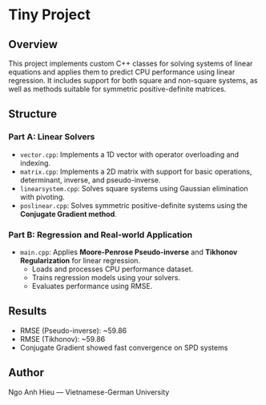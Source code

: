 # Tiny Project 

## Overview

This project implements custom C++ classes for solving systems of linear equations and applies them to predict CPU performance using linear regression. It includes support for both square and non-square systems, as well as methods suitable for symmetric positive-definite matrices.

## Structure

### Part A: Linear Solvers

- `vector.cpp`: Implements a 1D vector with operator overloading and indexing.
- `matrix.cpp`: Implements a 2D matrix with support for basic operations, determinant, inverse, and pseudo-inverse.
- `linearsystem.cpp`: Solves square systems using Gaussian elimination with pivoting.
- `poslinear.cpp`: Solves symmetric positive-definite systems using the **Conjugate Gradient method**.

### Part B: Regression and Real-world Application

- `main.cpp`: Applies **Moore-Penrose Pseudo-inverse** and **Tikhonov Regularization** for linear regression.
    - Loads and processes CPU performance dataset.
    - Trains regression models using your solvers.
    - Evaluates performance using RMSE.

## Results

- RMSE (Pseudo-inverse): ~59.86
- RMSE (Tikhonov): ~59.86
- Conjugate Gradient showed fast convergence on SPD systems

## Author

Ngo Anh Hieu — Vietnamese-German University

